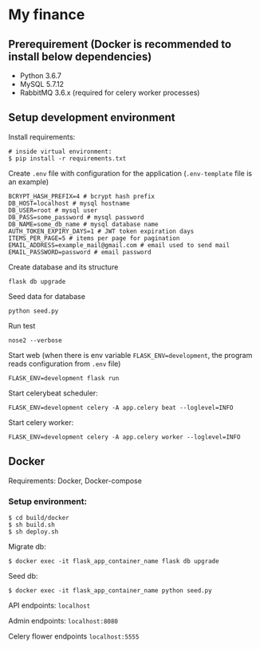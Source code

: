 # My finance

## Prerequirement (Docker is recommended to install below dependencies)

- Python 3.6.7
- MySQL 5.7.12
- RabbitMQ 3.6.x (required for celery worker processes)

## Setup development environment
Install requirements:
```shell
# inside virtual environment:
$ pip install -r requirements.txt
``` 
Create `.env` file with configuration for the application (`.env-template` file is an example)
```
BCRYPT_HASH_PREFIX=4 # bcrypt hash prefix
DB_HOST=localhost # mysql hostname
DB_USER=root # mysql user
DB_PASS=some_password # mysql password
DB_NAME=some_db_name # mysql database name
AUTH_TOKEN_EXPIRY_DAYS=1 # JWT token expiration days
ITEMS_PER_PAGE=5 # items per page for pagination
EMAIL_ADDRESS=example_mail@gmail.com # email used to send mail
EMAIL_PASSWORD=password # email password
```

Create database and its structure
```shell
flask db upgrade
```

Seed data for database
```shell
python seed.py
```

Run test
```shell
nose2 --verbose
```

Start web (when there is env variable `FLASK_ENV=development`, the program reads configuration from `.env` file)
```
FLASK_ENV=development flask run
```
Start celerybeat scheduler:
```
FLASK_ENV=development celery -A app.celery beat --loglevel=INFO
```
Start celery worker:
```
FLASK_ENV=development celery -A app.celery worker --loglevel=INFO
```

## Docker
Requirements: Docker, Docker-compose

### Setup environment:
```
$ cd build/docker
$ sh build.sh
$ sh deploy.sh
```
Migrate db: 
```
$ docker exec -it flask_app_container_name flask db upgrade
```
Seed db:
```
$ docker exec -it flask_app_container_name python seed.py
```

API endpoints: `localhost`

Admin endpoints: `localhost:8080`

Celery flower endpoints `localhost:5555`
